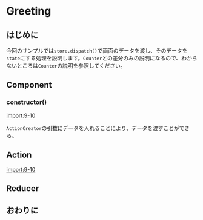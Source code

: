 # Greeting

## はじめに
今回のサンプルでは`store.dispatch()`で画面のデータを渡し、そのデータを`state`にする処理を説明します。`Counter`との差分のみの説明になるので、わからないところは`Counter`の説明を参照してください。

## Component
### constructor()
[import:9-10](../../examples/greeting/js/components/Greeting.js)

`ActionCreator`の引数にデータを入れることにより、データを渡すことができる。


## Action

[import:9-10](../../examples/greeting/js/actions/ActionCreator.js)

## Reducer

## おわりに
